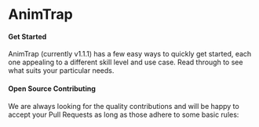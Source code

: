 # AnimTrap

<h4>Get Started</h4>

<p>AnimTrap (currently v1.1.1) has a few easy ways to quickly get started, each one appealing to a different skill level and use case. Read through to see what suits your particular needs.</p>

<h4>Open Source Contributing</h4>

<p>We are always looking for the quality contributions and will be happy to accept your Pull Requests as long as those adhere to some basic rules:</p>